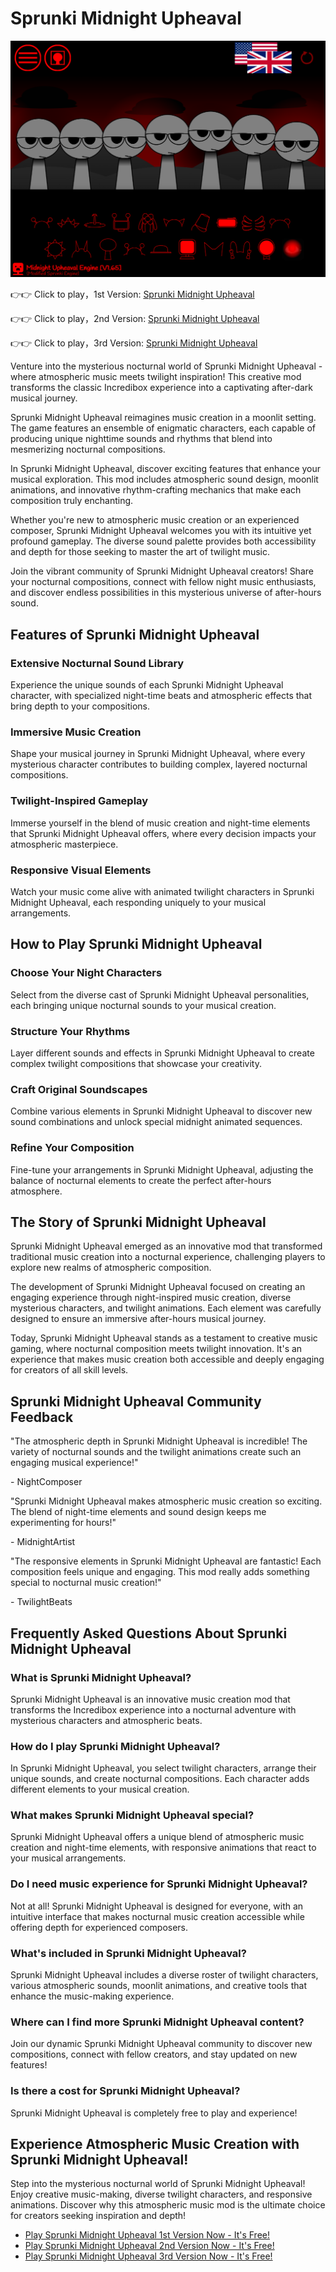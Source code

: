 # Sprunki Midnight Upheaval

![Sprunki Midnight Upheaval](https://raw.githubusercontent.com/sprunkiscrunkly/sprunki-midnight-upheaval/refs/heads/main/sprunki-midnight-upheaval.png "Sprunki Midnight Upheaval")

👉👉 Click to play，1st Version: [Sprunki Midnight Upheaval](https://sprunksters.com/sprunki-midnight-upheaval/ "Sprunki Midnight Upheaval")

👉👉 Click to play，2nd Version: [Sprunki Midnight Upheaval](https://sprunkiscrunkly.com/sprunki-midnight-upheaval/ "Sprunki Midnight Upheaval")

👉👉 Click to play，3rd Version: [Sprunki Midnight Upheaval](https://sprunkipyramixed.com/sprunki-midnight-upheaval/ "Sprunki Midnight Upheaval")

Venture into the mysterious nocturnal world of Sprunki Midnight Upheaval - where atmospheric music meets twilight inspiration! This creative mod transforms the classic Incredibox experience into a captivating after-dark musical journey.

Sprunki Midnight Upheaval reimagines music creation in a moonlit setting. The game features an ensemble of enigmatic characters, each capable of producing unique nighttime sounds and rhythms that blend into mesmerizing nocturnal compositions.

In Sprunki Midnight Upheaval, discover exciting features that enhance your musical exploration. This mod includes atmospheric sound design, moonlit animations, and innovative rhythm-crafting mechanics that make each composition truly enchanting.

Whether you're new to atmospheric music creation or an experienced composer, Sprunki Midnight Upheaval welcomes you with its intuitive yet profound gameplay. The diverse sound palette provides both accessibility and depth for those seeking to master the art of twilight music.

Join the vibrant community of Sprunki Midnight Upheaval creators! Share your nocturnal compositions, connect with fellow night music enthusiasts, and discover endless possibilities in this mysterious universe of after-hours sound.

## Features of Sprunki Midnight Upheaval

### Extensive Nocturnal Sound Library

Experience the unique sounds of each Sprunki Midnight Upheaval character, with specialized night-time beats and atmospheric effects that bring depth to your compositions.

### Immersive Music Creation

Shape your musical journey in Sprunki Midnight Upheaval, where every mysterious character contributes to building complex, layered nocturnal compositions.

### Twilight-Inspired Gameplay

Immerse yourself in the blend of music creation and night-time elements that Sprunki Midnight Upheaval offers, where every decision impacts your atmospheric masterpiece.

### Responsive Visual Elements

Watch your music come alive with animated twilight characters in Sprunki Midnight Upheaval, each responding uniquely to your musical arrangements.

## How to Play Sprunki Midnight Upheaval

### Choose Your Night Characters

Select from the diverse cast of Sprunki Midnight Upheaval personalities, each bringing unique nocturnal sounds to your musical creation.

### Structure Your Rhythms

Layer different sounds and effects in Sprunki Midnight Upheaval to create complex twilight compositions that showcase your creativity.

### Craft Original Soundscapes

Combine various elements in Sprunki Midnight Upheaval to discover new sound combinations and unlock special midnight animated sequences.

### Refine Your Composition

Fine-tune your arrangements in Sprunki Midnight Upheaval, adjusting the balance of nocturnal elements to create the perfect after-hours atmosphere.

## The Story of Sprunki Midnight Upheaval

Sprunki Midnight Upheaval emerged as an innovative mod that transformed traditional music creation into a nocturnal experience, challenging players to explore new realms of atmospheric composition.

The development of Sprunki Midnight Upheaval focused on creating an engaging experience through night-inspired music creation, diverse mysterious characters, and twilight animations. Each element was carefully designed to ensure an immersive after-hours musical journey.

Today, Sprunki Midnight Upheaval stands as a testament to creative music gaming, where nocturnal composition meets twilight innovation. It's an experience that makes music creation both accessible and deeply engaging for creators of all skill levels.

## Sprunki Midnight Upheaval Community Feedback

"The atmospheric depth in Sprunki Midnight Upheaval is incredible! The variety of nocturnal sounds and the twilight animations create such an engaging musical experience!"

\- NightComposer

"Sprunki Midnight Upheaval makes atmospheric music creation so exciting. The blend of night-time elements and sound design keeps me experimenting for hours!"

\- MidnightArtist

"The responsive elements in Sprunki Midnight Upheaval are fantastic! Each composition feels unique and engaging. This mod really adds something special to nocturnal music creation!"

\- TwilightBeats

## Frequently Asked Questions About Sprunki Midnight Upheaval

### What is Sprunki Midnight Upheaval?

Sprunki Midnight Upheaval is an innovative music creation mod that transforms the Incredibox experience into a nocturnal adventure with mysterious characters and atmospheric beats.

### How do I play Sprunki Midnight Upheaval?

In Sprunki Midnight Upheaval, you select twilight characters, arrange their unique sounds, and create nocturnal compositions. Each character adds different elements to your musical creation.

### What makes Sprunki Midnight Upheaval special?

Sprunki Midnight Upheaval offers a unique blend of atmospheric music creation and night-time elements, with responsive animations that react to your musical arrangements.

### Do I need music experience for Sprunki Midnight Upheaval?

Not at all! Sprunki Midnight Upheaval is designed for everyone, with an intuitive interface that makes nocturnal music creation accessible while offering depth for experienced composers.

### What's included in Sprunki Midnight Upheaval?

Sprunki Midnight Upheaval includes a diverse roster of twilight characters, various atmospheric sounds, moonlit animations, and creative tools that enhance the music-making experience.

### Where can I find more Sprunki Midnight Upheaval content?

Join our dynamic Sprunki Midnight Upheaval community to discover new compositions, connect with fellow creators, and stay updated on new features!

### Is there a cost for Sprunki Midnight Upheaval?

Sprunki Midnight Upheaval is completely free to play and experience!

## Experience Atmospheric Music Creation with Sprunki Midnight Upheaval!

Step into the mysterious nocturnal world of Sprunki Midnight Upheaval! Enjoy creative music-making, diverse twilight characters, and responsive animations. Discover why this atmospheric music mod is the ultimate choice for creators seeking inspiration and depth!

- [Play Sprunki Midnight Upheaval 1st Version Now - It's Free!](https://sprunksters.com/sprunki-midnight-upheaval/)
- [Play Sprunki Midnight Upheaval 2nd Version Now - It's Free!](https://sprunkiscrunkly.com/sprunki-midnight-upheaval/)
- [Play Sprunki Midnight Upheaval 3rd Version Now - It's Free!](https://sprunkipyramixed.com/sprunki-midnight-upheaval/)

